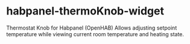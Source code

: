 # habpanel-thermoKnob-widget

Thermostat Knob for Habpanel (OpenHAB)
Allows adjusting setpoint temperature while viewing current room temperature and heating state.